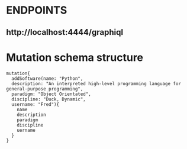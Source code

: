 # ENDPOINTS
## http://localhost:4444/graphiql

# Mutation schema structure
```
mutation{
  addSoftware(name: "Python",
  description: "An interpreted high-level programming language for general-purpose programming",
  paradigm: "Object Orientated",
  discipline: "Duck, Dynamic",
  username: "Fred"){
    name
    description
  	paradigm
    discipline
    uername
  }
}
```